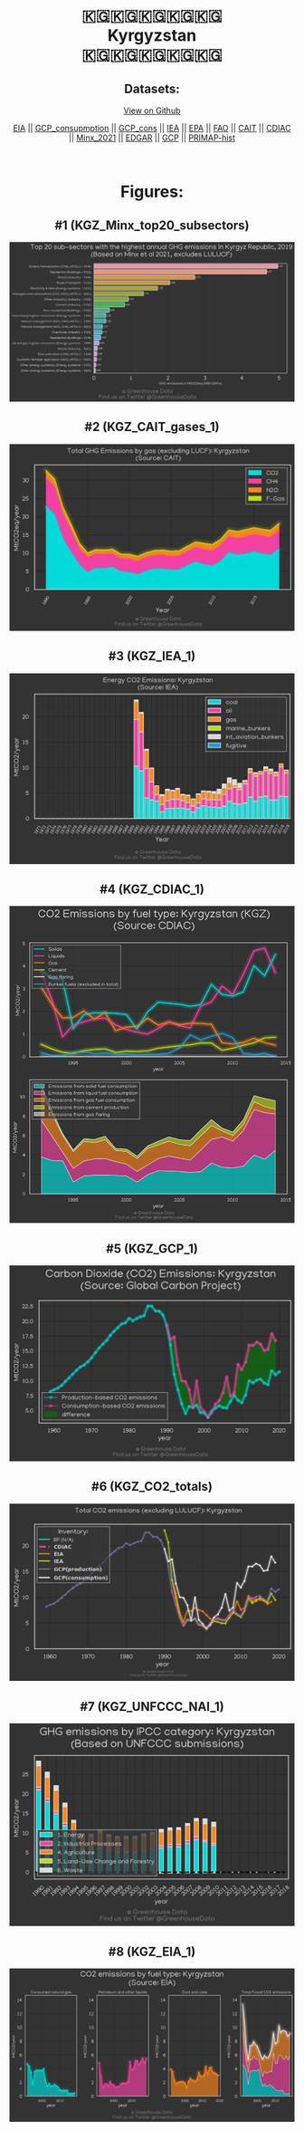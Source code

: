
<center>
<h1 align="center">
🇰🇬🇰🇬🇰🇬🇰🇬🇰🇬
<br>
Kyrgyzstan
<br>
🇰🇬🇰🇬🇰🇬🇰🇬🇰🇬
</h1>
<h2>Datasets:</h2>
<p><a href="https://github.com/dquintani/GreenhouseData/tree/master/country_data/KGZ_Kyrgyzstan/data">View on Github</a>
<br></p><p><a href="data/KGZ_EIA.csv">EIA</a> || <a href="data/KGZ_GCP_consupmption.csv">GCP_consupmption</a> || <a href="data/KGZ_GCP_cons.csv">GCP_cons</a> || <a href="data/KGZ_IEA.csv">IEA</a> || <a href="data/KGZ_EPA.csv">EPA</a> || <a href="data/KGZ_FAO.csv">FAO</a> || <a href="data/KGZ_CAIT.csv">CAIT</a> || <a href="data/KGZ_CDIAC.csv">CDIAC</a> || <a href="data/KGZ_Minx_2021.csv">Minx_2021</a> || <a href="data/KGZ_EDGAR.csv">EDGAR</a> || <a href="data/KGZ_GCP.csv">GCP</a> || <a href="data/KGZ_PRIMAP-hist.csv">PRIMAP-hist</a></p><p><br></p>
<h1>Figures:</h1><h2>#1 (KGZ_Minx_top20_subsectors)</h2>
<p><img alt="" src="figures/KGZ_Minx_top20_subsectors.png" /></p><h2>#2 (KGZ_CAIT_gases_1)</h2>
<p><img alt="" src="figures/KGZ_CAIT_gases_1.png" /></p><h2>#3 (KGZ_IEA_1)</h2>
<p><img alt="" src="figures/KGZ_IEA_1.png" /></p><h2>#4 (KGZ_CDIAC_1)</h2>
<p><img alt="" src="figures/KGZ_CDIAC_1.png" /></p><h2>#5 (KGZ_GCP_1)</h2>
<p><img alt="" src="figures/KGZ_GCP_1.png" /></p><h2>#6 (KGZ_CO2_totals)</h2>
<p><img alt="" src="figures/KGZ_CO2_totals.png" /></p><h2>#7 (KGZ_UNFCCC_NAI_1)</h2>
<p><img alt="" src="figures/KGZ_UNFCCC_NAI_1.png" /></p><h2>#8 (KGZ_EIA_1)</h2>
<p><img alt="" src="figures/KGZ_EIA_1.png" /></p>
